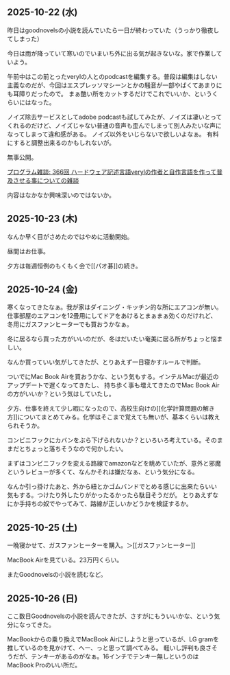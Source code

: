 ##  2025-10-22 (水)

昨日はgoodnovelsの小説を読んでいたら一日が終わっていた（うっかり徹夜してしまった）

今日は雨が降っていて寒いのでいまいち外に出る気が起きないな。家で作業していよう。

午前中はこの前とったverylの人とのpodcastを編集する。普段は編集はしない主義なのだが、今回はエスプレッソマシーンとかの騒音が一部やばくてあまりにも耳障りだったので。
まぁ酷い所をカットするだけでこれでいいか、というくらいにはなった。

ノイズ除去サービスとしてadobe podcastも試してみたが、ノイズは凄いとってくれるのだけど、ノイズじゃない普通の音声も歪んでしまって別人みたいな声になってしまって違和感がある。
ノイズ以外をいじらないで欲しいよなぁ。
有料にすると調整出来るのかもしれないが。

無事公開。

[プログラム雑談: 366回 ハードウェア記述言語verylの作者と自作言語を作って普及させる事についての雑談](https://open.spotify.com/episode/1zQbEuJ487JlIx29LkArn0?si=8sCmU-vnQmOB7OzHcbPOSA)

内容はなかなか興味深いのではないか。

## 2025-10-23 (木)

なんか早く目がさめたのではやめに活動開始。

昼間はお仕事。

夕方は毎週恒例のもくもく会で[[パオ碁]]の続き。

## 2025-10-24 (金)

寒くなってきたなぁ。我が家はダイニング・キッチン的な所にエアコンが無い。仕事部屋のエアコンを12畳用にしてドアをあけるとまぁまぁ効くのだけれど、
冬用にガスファンヒーターでも買おうかなぁ。

冬に居るなら買った方がいいのだが、冬はだいたい奄美に居る所がちょっと悩ましい。

なんか買っていい気がしてきたが、とりあえず一日寝かすルールで判断。

ついでにMac Book Airを買おうかな、という気もする。インテルMacが最近のアップデートで遅くなってきたし、
持ち歩く事も増えてきたのでMac Book Airの方がいいか？という気はしていたし。

夕方、仕事を終えて少し暇になったので、高校生向けの[[化学計算問題の解き方]]についてまとめてみる。化学はそこまで覚えても無いが、基本くらいは教えられそうか。

コンビニフックにカバンをぶら下げられないか？といろいろ考えている。そのままだとちょっと落ちそうなので何かしたい。

まずはコンビニフックを変える路線でamazonなどを眺めていたが、意外と邪魔というレビューが多くて、なんかそれは嫌だなぁ、という気分になる。

なんか引っ掛けたあと、外から紐とかゴムバンドでとめる感じに出来たらいい気もする。つけたり外したりがかったるかったら駄目そうだが。
とりあえずなにか手持ちの奴でやってみて、路線が正しいかどうかを検証するか。

## 2025-10-25 (土)

一晩寝かせて、ガスファンヒーターを購入。＞[[ガスファンヒーター]]

MacBook Airを見ている。23万円くらい。

またGoodnovelsの小説を読むなど。

## 2025-10-26 (日)

ここ数日Goodnovelsの小説を読んできたが、さすがにもういいかな、という気分になってきた。

MacBookからの乗り換えでMacBook Airにしようと思っているが、LG gramを推しているのを見かけて、へー、っと思って調べてみる。
軽いし評判も良さそうだが、テンキーがあるのがなぁ。16インチでテンキー無しというのはMacBook Proのいい所だ。